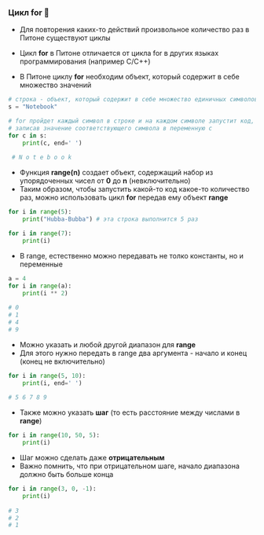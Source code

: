 ### Цикл for :evergreen_tree:

* Для повторения каких-то действий произвольное количество раз в Питоне существуют циклы

* Цикл __for__ в Питоне отличается от цикла for в других языках программирования (например C/C++)
* В Питоне циклу __for__ необходим объект, который содержит в себе множество значений



```python
# строка - объект, который содержит в себе множество единичных символов
s = "Notebook"

# for пройдет каждый символ в строке и на каждом символе запустит код, написанный ниже,
# записав значение соответствующего символа в переменную c
for c in s: 
    print(c, end=' ')
             
 # N o t e b o o k
 ```
 
* Функция __range(n)__ создает объект, содержащий набор из упорядоченных чисел от __0__ до __n__ (невключительно)
* Таким образом, чтобы запустить какой-то код какое-то количество раз, можно использовать цикл __for__ передав ему объект __range__

```python
for i in range(5):
    print("Hubba-Bubba") # эта строка выполнится 5 раз
```

```python
for i in range(7):
    print(i)
```
        
* В range, естественно можно передавать не толко константы, но и переменные
```python
a = 4
for i in range(a):
    print(i ** 2)
    
# 0
# 1
# 4
# 9
```

* Можно указать и любой другой диапазон для __range__
* Для этого нужно передать в range два аргумента - начало и конец (конец не включительно)
```python
for i in range(5, 10):
    print(i, end=' ')
    
# 5 6 7 8 9 
```

* Также можно указать __шаг__ (то есть расстояние между числами в __range__)
```python
for i in range(10, 50, 5):
    print(i)
```

* Шаг можно сделать даже __отрицательным__
* Важно помнить, что при отрицательном шаге, начало диапазона должно быть больше конца

```python
for i in range(3, 0, -1):
    print(i)
 
# 3
# 2
# 1
```




